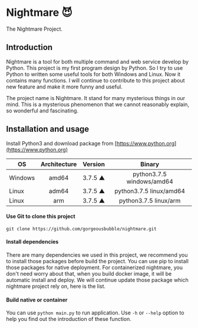 # Nightmare 😈
The Nightmare Project.

## Introduction
Nightmare is a tool for both multiple command and web service develop by Python. This project is my first program design by Python. So I try to use Python to written some useful tools for both Windows and Linux. Now it contains many functions. I will continue to contribute to this project about new feature and make it more funny and useful.

The project name is Nightmare. It stand for many mysterious things in our mind. This is a mysterious phenomenon that we cannot reasonably explain, so wonderful and fascinating.

## Installation and usage
Install Python3 and download package from [https://www.python.org](https://www.python.org)

  | OS            | Architecture  | Version | Binary                     |
  | ------------- |:-------------:|:-------:| :------------------------: |
  | Windows       | amd64         | 3.7.5 ▲ | python3.7.5 windows/amd64  |
  | Linux         | adm64         | 3.7.5 ▲ | python3.7.5 linux/amd64    |
  | Linux         | arm           | 3.7.5 ▲ | python3.7.5 linux/arm      |
  
#### Use Git to clone this project
  `git clone https://github.com/gorgeousbubble/nightmare.git`
  
#### Install dependencies
  There are many dependencies we used in this project, we recommend you to install those packages before build the project. You can use pip to install those packages for native deployment. For containerized nightmare, you don't need worry about that, when you build docker image, it will be automatic install and deploy. We will continue update those package which nightmare project rely on, here is the list.
  
#### Build native or container
  You can use `python main.py` to run application. Use `-h` or `--help` option to help you find out the introduction of these function.